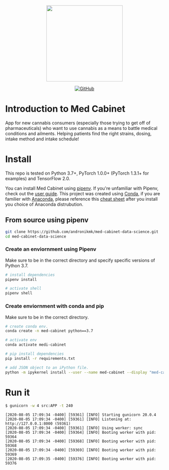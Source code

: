 <p align="center">
    <br>
    <img src="https://raw.githubusercontent.com/andronikmk/med-cabinet-data-science/master/references/logo.png" width="242"/>
    <br>
<p>

<p align="center">
    <a href="https://github.com/andronikmk/toxic-content-monitoring/blob/master/LICENSE">
        <img alt="GitHub" src="https://img.shields.io/badge/License-MIT-blue.svg">
    </a>
</p>

# Introduction to Med Cabinet
App for new cannabis consumers (especially those trying to get off of pharmaceuticals) who want to use cannabis as a means to battle medical conditions and ailments. Helping patients find the right strains, dosing, intake method and intake schedule!

# Install
This repo is tested on Python 3.7+, PyTorch 1.0.0+ (PyTorch 1.3.1+ for examples) and TensorFlow 2.0.

You can install Med Cabinet using [pipenv](https://pipenv-fork.readthedocs.io/en/latest/). If you're unfamiliar with Pipenv, check out the [user guide](https://pipenv-fork.readthedocs.io/en/latest/install.html#installing-pipenv).
This project was created using [Conda](https://docs.conda.io/projects/conda/en/latest/user-guide/tasks/manage-environments.html), if you are familier with [Anaconda](https://www.anaconda.com/), please reference this [cheat sheet](https://docs.conda.io/projects/conda/en/4.6.0/_downloads/52a95608c49671267e40c689e0bc00ca/conda-cheatsheet.pdf) after you install you choice of Anaconda distrubution.

## From source using pipenv
```bash
git clone https://github.com/andronikmk/med-cabinet-data-science.git
cd med-cabinet-data-science
```
### Create an enviornment using Pipenv
Make sure to be in the correct directory and specify specific versions of Python 3.7.
```bash
# install dependencies
pipenv install

# activate shell
pipenv shell
```

### Create enviornment with conda and pip
Make sure to be in the correct directory.
```bash
# create conda env.
conda create -n med-cabinet python==3.7

# activate env
conda activate medi-cabinet

# pip install dependencies
pip install -r requirements.txt

# add JSON object to an iPython file.
python -m ipykernel install --user --name med-cabinet --display "med-cabinet (Python3)"
```

# Run it
```bash
$ gunicorn -w 4 src:APP -t 240
```
```console
[2020-08-05 17:09:34 -0400] [59361] [INFO] Starting gunicorn 20.0.4
[2020-08-05 17:09:34 -0400] [59361] [INFO] Listening at: http://127.0.0.1:8000 (59361)
[2020-08-05 17:09:34 -0400] [59361] [INFO] Using worker: sync
[2020-08-05 17:09:34 -0400] [59364] [INFO] Booting worker with pid: 59364
[2020-08-05 17:09:34 -0400] [59368] [INFO] Booting worker with pid: 59368
[2020-08-05 17:09:34 -0400] [59369] [INFO] Booting worker with pid: 59369
[2020-08-05 17:09:35 -0400] [59376] [INFO] Booting worker with pid: 59376
```